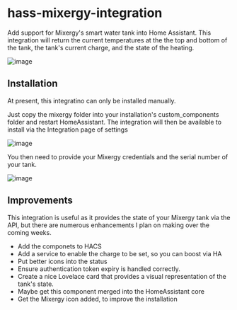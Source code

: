# hass-mixergy-integration
Add support for Mixergy's smart water tank into Home Assistant. This integration will return the current temperatures at the the top and bottom of the tank, the tank's current charge, and the state of the heating.

![image](https://user-images.githubusercontent.com/302741/130429951-3d47f5c1-39e7-40c7-a160-006615383735.png)

## Installation

At present, this integratino can only be installed manually.

Just copy the mixergy folder into your installation's custom_components folder and restart HomeAssistant. The integration will then be available to install via the Integration page of settings

![image](https://user-images.githubusercontent.com/302741/130430354-cbe935cc-fa55-4cec-bcb2-333409e7ebdd.png)

You then need to provide your Mixergy credentials and the serial number of your tank. 

![image](https://user-images.githubusercontent.com/302741/130430401-7499d0f8-872c-4062-a743-49d5fd686fcd.png)

## Improvements

This integration is useful as it provides the state of your Mixergy tank via the API, but there are numerous enhancements I plan on making over the coming weeks.

* Add the componets to HACS
* Add a service to enable the charge to be set, so you can boost via HA
* Put better icons into the status
* Ensure authentication token expiry is handled correctly.
* Create a nice Lovelace card that provides a visual representation of the tank's state.
* Maybe get this component merged into the HomeAssistant core
* Get the Mixergy icon added, to improve the installation


